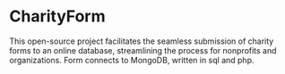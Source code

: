 # CharityForm
This open-source project facilitates the seamless submission of charity forms to an online database, streamlining the process for nonprofits and organizations. Form connects to MongoDB, written in sql and php.
